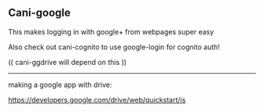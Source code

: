 Cani-google
---

This makes logging in with google+ from webpages super easy

Also check out cani-cognito to use google-login for cognito auth!

(( cani-ggdrive will depend on this ))

---

making a google app with drive:

https://developers.google.com/drive/web/quickstart/js